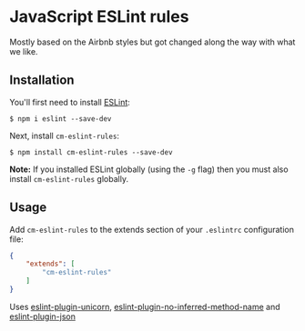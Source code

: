 # JavaScript ESLint rules

Mostly based on the Airbnb styles but got changed along the way with what we like.

## Installation

You'll first need to install [ESLint](http://eslint.org):

```
$ npm i eslint --save-dev
```

Next, install `cm-eslint-rules`:

```
$ npm install cm-eslint-rules --save-dev
```

**Note:** If you installed ESLint globally (using the `-g` flag) then you must also install `cm-eslint-rules` globally.

## Usage

Add `cm-eslint-rules` to the extends section of your `.eslintrc` configuration file:

```json
{
    "extends": [
        "cm-eslint-rules"
    ]
}
```

Uses [eslint-plugin-unicorn](https://github.com/sindresorhus/eslint-plugin-unicorn), [eslint-plugin-no-inferred-method-name](https://github.com/johnstonbl01/eslint-no-inferred-method-name) and [eslint-plugin-json](https://github.com/azeemba/eslint-plugin-json)
